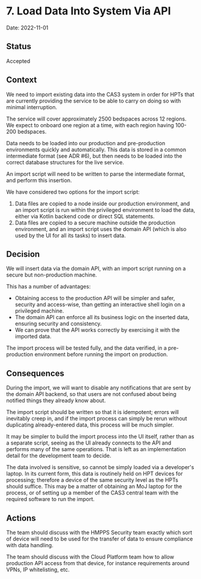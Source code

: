 # 7. Load Data Into System Via API

Date: 2022-11-01

## Status

Accepted

## Context

We need to import existing data into the CAS3 system in order for HPTs that are currently providing the service
to be able to carry on doing so with minimal interruption.

The service will cover approximately 2500 bedspaces across 12 regions. We expect to onboard one region at a time,
with each region having 100-200 bedspaces.

Data needs to be loaded into our production and pre-production environments quickly and automatically. This data is stored in
a common intermediate format (see ADR #6), but then needs to be loaded into the correct database structures
for the live service.

An import script will need to be written to parse the intermediate format, and perform this insertion.

We have considered two options for the import script:

1. Data files are copied to a node inside our production environment, and an import script is run within the privileged environment to load the data, either via Kotlin backend code or direct SQL statements.
2. Data files are copied to a secure machine outside the production environment, and an import script uses the domain API (which is also used by the UI for all its tasks) to insert data.

## Decision

We will insert data via the domain API, with an import script running on a secure but non-production machine.

This has a number of advantages:

* Obtaining access to the production API will be simpler and safer, security and access-wise, than getting an interactive shell login on a privileged machine.
* The domain API can enforce all its business logic on the inserted data, ensuring security and consistency.
* We can prove that the API works correctly by exercising it with the imported data.

The import process will be tested fully, and the data verified, in a pre-production environment before running the import on production.

## Consequences

During the import, we will want to disable any notifications that are sent by the domain API backend, so that users are not confused about being notified things they already know about.

The import script should be written so that it is idempotent; errors will inevitably creep in, and if the import process can simply be rerun without duplicating already-entered data, this process will be much simpler.

It may be simpler to build the import process into the UI itself, rather than as a separate script, seeing as
the UI already connects to the API and performs many of the same operations. That is left as an implementation
detail for the development team to decide.

The data involved is sensitive, so cannot be simply loaded via a developer's laptop. In its current form, this data is routinely held on HPT devices for processing; therefore a device of the same security level as the HPTs should suffice. This may be a matter of obtaining an MoJ laptop for the process, or of setting up a member of the CAS3 central team with the required software to run the import.

## Actions

The team should discuss with the HMPPS Security team exactly which sort of device will need to be used for the transfer of data to ensure compliance with data handling.

The team should discuss with the Cloud Platform team how to allow production API access from that device, for instance requirements around VPNs, IP whitelisting, etc.
